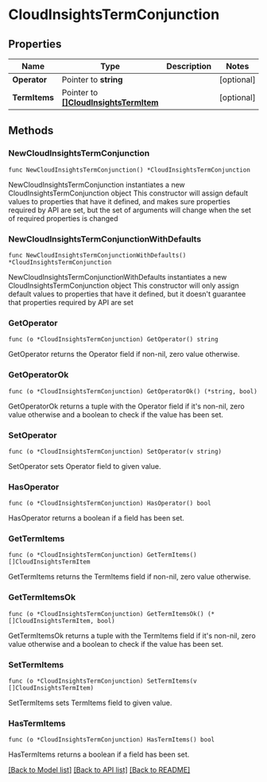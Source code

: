 # CloudInsightsTermConjunction

## Properties

Name | Type | Description | Notes
------------ | ------------- | ------------- | -------------
**Operator** | Pointer to **string** |  | [optional] 
**TermItems** | Pointer to [**[]CloudInsightsTermItem**](CloudInsightsTermItem.md) |  | [optional] 

## Methods

### NewCloudInsightsTermConjunction

`func NewCloudInsightsTermConjunction() *CloudInsightsTermConjunction`

NewCloudInsightsTermConjunction instantiates a new CloudInsightsTermConjunction object
This constructor will assign default values to properties that have it defined,
and makes sure properties required by API are set, but the set of arguments
will change when the set of required properties is changed

### NewCloudInsightsTermConjunctionWithDefaults

`func NewCloudInsightsTermConjunctionWithDefaults() *CloudInsightsTermConjunction`

NewCloudInsightsTermConjunctionWithDefaults instantiates a new CloudInsightsTermConjunction object
This constructor will only assign default values to properties that have it defined,
but it doesn't guarantee that properties required by API are set

### GetOperator

`func (o *CloudInsightsTermConjunction) GetOperator() string`

GetOperator returns the Operator field if non-nil, zero value otherwise.

### GetOperatorOk

`func (o *CloudInsightsTermConjunction) GetOperatorOk() (*string, bool)`

GetOperatorOk returns a tuple with the Operator field if it's non-nil, zero value otherwise
and a boolean to check if the value has been set.

### SetOperator

`func (o *CloudInsightsTermConjunction) SetOperator(v string)`

SetOperator sets Operator field to given value.

### HasOperator

`func (o *CloudInsightsTermConjunction) HasOperator() bool`

HasOperator returns a boolean if a field has been set.

### GetTermItems

`func (o *CloudInsightsTermConjunction) GetTermItems() []CloudInsightsTermItem`

GetTermItems returns the TermItems field if non-nil, zero value otherwise.

### GetTermItemsOk

`func (o *CloudInsightsTermConjunction) GetTermItemsOk() (*[]CloudInsightsTermItem, bool)`

GetTermItemsOk returns a tuple with the TermItems field if it's non-nil, zero value otherwise
and a boolean to check if the value has been set.

### SetTermItems

`func (o *CloudInsightsTermConjunction) SetTermItems(v []CloudInsightsTermItem)`

SetTermItems sets TermItems field to given value.

### HasTermItems

`func (o *CloudInsightsTermConjunction) HasTermItems() bool`

HasTermItems returns a boolean if a field has been set.


[[Back to Model list]](../README.md#documentation-for-models) [[Back to API list]](../README.md#documentation-for-api-endpoints) [[Back to README]](../README.md)


